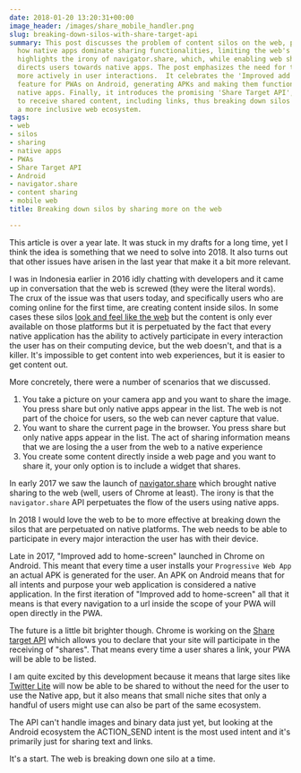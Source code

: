 ```yaml
---
date: 2018-01-20 13:20:31+00:00
image_header: /images/share_mobile_handler.png
slug: breaking-down-silos-with-share-target-api
summary: This post discusses the problem of content silos on the web, particularly
  how native apps dominate sharing functionalities, limiting the web's reach.  It
  highlights the irony of navigator.share, which, while enabling web sharing, still
  directs users towards native apps. The post emphasizes the need for the web to participate
  more actively in user interactions.  It celebrates the 'Improved add to home-screen'
  feature for PWAs on Android, generating APKs and making them function more like
  native apps. Finally, it introduces the promising 'Share Target API', allowing PWAs
  to receive shared content, including links, thus breaking down silos and fostering
  a more inclusive web ecosystem.
tags:
- web
- silos
- sharing
- native apps
- PWAs
- Share Target API
- Android
- navigator.share
- content sharing
- mobile web
title: Breaking down silos by sharing more on the web

---
```

This article is over a year late. It was stuck in my drafts for a long time,
yet I think the idea is something that we need to solve into 2018. It also
turns out that other issues have arisen in the last year that make it 
a bit more relevant.

I was in Indonesia earlier in 2016 idly chatting with developers and it came up
in conversation that the web is screwed (they were the literal words). The crux
of the issue was that users today, and specifically users who are coming online
for the first time, are creating content inside silos. In some cases these silos
[look and feel like the web](/rise-of-the-meta-platforms/) but the content is
only ever available on those platforms but it is perpetuated by the fact that
every native application has the ability to actively participate in every
interaction the user has on their computing device, but the web doesn't, and
that is a killer. It's impossible to get content into web experiences, but
it is easier to get content out.

More concretely, there were a number of scenarios that we discussed.

1. You take a picture on your camera app and you want to share the image. You
   press share but only native apps appear in the list. The web is not part of
   the choice for users, so the web can never capture that value.
2. You want to share the current page in the browser. You press share but only
   native apps appear in the list. The act of sharing information means that we
   are losing the a user from the web to a native experience
3. You create some content directly inside a web page and you want to share it,
   your only option is to include a widget that shares.

In early 2017 we saw the launch of [navigator.share](/navigator.share/) which
brought native sharing to the web (well, users of Chrome at least). The irony is
that the `navigator.share` API perpetuates the flow of the users using native
apps.

In 2018 I would love the web to be to more effective at breaking down the silos
that are perpetuated on native platforms. The web needs to be able to
participate in every major interaction the user has with their device.

Late in 2017, "Improved add to home-screen" launched in Chrome on Android. This
meant that every time a user installs your `Progressive Web App` an actual APK
is generated for the user. An APK on Android means that for all intents and
purpose your web application is considered a native application. In the first
iteration of "Improved add to home-screen" all that it means is that every
navigation to a url inside the scope of your PWA will open directly in the PWA.

The future is a little bit brighter though. Chrome is working on the [Share
target
API](https://github.com/WICG/web-share-target/blob/master/docs/explainer.md)
which allows you to declare that your site will participate in the receiving of
"shares". That means every time a user shares a link, your PWA will be able to
be listed.

I am quite excited by this development because it means that large sites like
[Twitter Lite](https://lite.twitter.com) will now be able to be shared to
without the need for the user to use the Native app, but it also means that
small niche sites that only a handful of users might use can also be part of the
same ecosystem.

The API can't handle images and binary data just yet, but looking at the Android
ecosystem the ACTION_SEND intent is the most used intent and it's primarily 
just for sharing text and links. 

It's a start. The web is breaking down one silo at a time.

